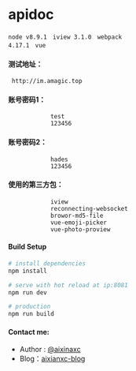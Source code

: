 # apidoc

<code>node v8.9.1</code> &nbsp; <code>iview 3.1.0</code> &nbsp; <code>webpack 4.17.1</code>  &nbsp; <code>vue </code>

#### 测试地址：
     http://im.amagic.top

#### 账号密码1：
                test
                123456

#### 账号密码2：
                hades
                123456

#### 使用的第三方包：
                iview
                reconnecting-websocket
                browor-md5-file
                vue-emoji-picker
                vue-photo-proview


#### Build Setup

``` bash
# install dependencies
npm install

# serve with hot reload at ip:8081
npm run dev

# production
npm run build

```

#### Contact me:
* Author : [@aixinaxc][1]
* Blog：[aixianxc-blog][2]

[1]: http://www.amagic.top/
[2]: https://blog.csdn.net/aixinaxc/

